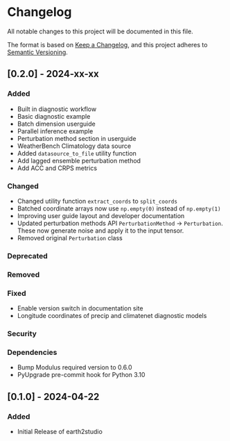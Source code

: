 <!-- markdownlint-disable MD024 -->
# Changelog

All notable changes to this project will be documented in this file.

The format is based on [Keep a Changelog](https://keepachangelog.com/en/1.0.0/),
and this project adheres to [Semantic Versioning](https://semver.org/spec/v2.0.0.html).

## [0.2.0] - 2024-xx-xx

### Added

- Built in diagnostic workflow
- Basic diagnostic example
- Batch dimension userguide
- Parallel inference example
- Perturbation method section in userguide
- WeatherBench Climatology data source
- Added `datasource_to_file` utility function
- Add lagged ensemble perturbation method
- Add ACC and CRPS metrics

### Changed

- Changed utility function `extract_coords` to `split_coords`
- Batched coordinate arrays now use `np.empty(0)` instead of `np.empty(1)`
- Improving user guide layout and developer documentation
- Updated perturbation methods API `PerturbationMethod` -> `Perturbation`.
  These now generate noise and apply it to the input tensor.
- Removed original `Perturbation` class

### Deprecated

### Removed

### Fixed

- Enable version switch in documentation site
- Longitude coordinates of precip and climatenet diagnostic models

### Security

### Dependencies

- Bump Modulus required version to 0.6.0
- PyUpgrade pre-commit hook for Python 3.10

## [0.1.0] - 2024-04-22

### Added

- Initial Release of earth2studio
